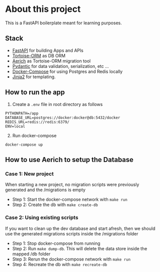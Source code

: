 # About this project

This is a FastAPI boilerplate meant for learning purposes.

## Stack
- [FastAPI](https://fastapi.tiangolo.com/) for building Apps and APIs
- [Tortoise-ORM](https://tortoise-orm.readthedocs.io/en/latest/) as DB ORM
- [Aerich](https://github.com/tortoise/aerich) as Tortoise-ORM migration tool
- [Pydantic](https://pydantic-docs.helpmanual.io/) for data validation, serialization, etc ...
- [Docker-Compose](https://docs.docker.com/compose/) for using Postgres and Redis locally
- [Jinja2](https://jinja.palletsprojects.com/en/3.0.x/) for templating.

## How to run the app

1. Create a `.env` file in root directory as follows

```
PYTHONPATH=/app
DATABASE_URL=postgres://docker:docker@db:5432/docker
REDIS_URL=redis://redis:6379/
ENV=local
```

2. Run docker-compose

```docker-compose up```

## How to use Aerich to setup the Database

### Case 1: New project

When starting a new project, no migration scripts were previously generated and the /migrations is empty

- Step 1: Start the docker-compose network with `make run`
- Step 2: Create the db with `make create-db`

### Case 2: Using existing scripts

If you want to clean up the dev database and start afresh, then we should use the generated migrations scripts inside the /migrations folder

- Step 1: Stop docker-compose from running
- Step 2: Run `make dump-db`. This will delete the data store inside the mapped /db folder
- Step 3: Rerun the docker-compose network with `make run`
- Step 4: Recreate the db with `make recreate-db`
